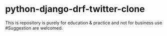 # python-django-drf-twitter-clone

This is repository is purely for education & practice and not for business use
#Suggestion are welcomed.
